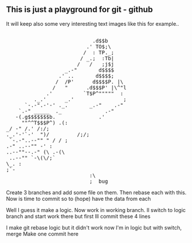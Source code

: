 ## This is just a playground for git - github

It will keep also some very interesting text images like this for example..

<pre>

                            .d$$b
                          .' TO$;\
                         /  : TP._;
                        / _.;  :Tb|
                       /   /   ;j$j
                   _.-"       d$$$$
                 .' ..       d$$$$;
                /  /P'      d$$$$P. |\
               /   "      .d$$$P' |\^"l
             .'          `T$P^"""""  :
         ._.'      _.'                ;
      `-.-".-'-' ._.       _.-"    .-"
    `.-" _____  ._              .-"
   -(.g$$$$$$$b.              .'
     ""^^T$$$P^) .(:
_/ -" /.' /:/;
._.'-'`-'  ")/         /;/;
 `-.-"..--"" " / / ;
.-" ..--"" -' :
..--""--.-" (\ .-(\
 ..--"" `-\(\/;`
\_. :
;`-
                           :\
                           ;  bug
</pre>

Create 3 branches and add some file on them. Then rebase each with this.
Now is time to commit so to (hope) have the data from each

Well I guess it make a logic.
Now work in working branch.
Il switch to logic branch and start work there
but first Ill commit these 4 lines

I make git rebase logic but it didn't work
now I'm in logic but with switch, merge
Make one commit here
